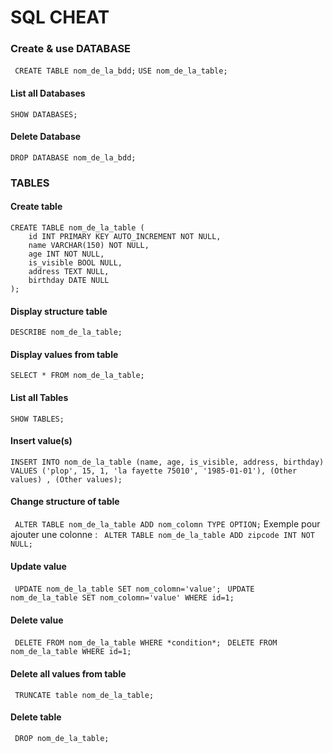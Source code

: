# SQL CHEAT

### Create & use DATABASE
``` CREATE TABLE nom_de_la_bdd;```
``` USE nom_de_la_table; ```

#### List all Databases 
```SHOW DATABASES;```

#### Delete Database 
```DROP DATABASE nom_de_la_bdd;```

### TABLES 

#### Create table
```
CREATE TABLE nom_de_la_table (
    id INT PRIMARY KEY AUTO_INCREMENT NOT NULL,
    name VARCHAR(150) NOT NULL,
    age INT NOT NULL,
    is_visible BOOL NULL,
    address TEXT NULL,
    birthday DATE NULL
);
```
#### Display structure table
```DESCRIBE nom_de_la_table;```

#### Display values from table
```SELECT * FROM nom_de_la_table;```

#### List all Tables 
```SHOW TABLES;```

#### Insert value(s) 
```INSERT INTO nom_de_la_table (name, age, is_visible, address, birthday) VALUES ('plop', 15, 1, 'la fayette 75010', '1985-01-01'), (Other values) , (Other values);```

#### Change structure of table
``` ALTER TABLE nom_de_la_table ADD nom_colomn TYPE OPTION;```
Exemple pour ajouter une colonne : 
``` ALTER TABLE nom_de_la_table ADD zipcode INT NOT NULL;```

#### Update value
``` UPDATE nom_de_la_table SET nom_colomn='value';```
``` UPDATE nom_de_la_table SET nom_colomn='value' WHERE id=1;```

#### Delete value
``` DELETE FROM nom_de_la_table WHERE *condition*;```
``` DELETE FROM nom_de_la_table WHERE id=1;```

#### Delete all values from table
``` TRUNCATE table nom_de_la_table;```

#### Delete table
``` DROP nom_de_la_table;```
